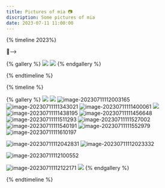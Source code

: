 ```yaml
---
title: Pictures of mia 📷
discription: Some pictures of mia
date: 2023-07-11 11:00:00
---
```



<script> 
    let password = prompt ('需要认证！密码1111')
    if(password === '1111') {
        alert('认证成功！')
        console.log('认证成功！')
    } else {
        history.go(-1)
    }
 </script> 
 

{% timeline 2023%}
<!-- timeline 07-07 🌞晴 🚄 -----> 🎯-->
{% gallery %}
![](https://yh-blog-photos.oss-cn-beijing.aliyuncs.com/travel/image-20230711111027345.png)
![](https://yh-blog-photos.oss-cn-beijing.aliyuncs.com/travel/image-20230711111041317.png)
{% endgallery %}
<!-- endtimeline -->
{% endtimeline %}

{% timeline %}
<!-- timeline 07-08 ⛅多云 🌊-->
{% gallery %}
![](https://yh-blog-photos.oss-cn-beijing.aliyuncs.com/travel/image-20230711111304156.png)
![](https://yh-blog-photos.oss-cn-beijing.aliyuncs.com/travel/image-20230711111320599.png)
![image-20230711112003165](https://yh-blog-photos.oss-cn-beijing.aliyuncs.com/travel/image-20230711112003165.png)
![image-20230711111343021](https://yh-blog-photos.oss-cn-beijing.aliyuncs.com/travel/image-20230711111343021.png)
![image-20230711111400061](https://yh-blog-photos.oss-cn-beijing.aliyuncs.com/travel/image-20230711111400061.png)
![](https://yh-blog-photos.oss-cn-beijing.aliyuncs.com/travel/image-20230711111419700.png)
![image-20230711111438195](https://yh-blog-photos.oss-cn-beijing.aliyuncs.com/travel/image-20230711111438195.png)
![image-20230711111456648](https://yh-blog-photos.oss-cn-beijing.aliyuncs.com/travel/image-20230711111456648.png)
![image-20230711111511293](https://yh-blog-photos.oss-cn-beijing.aliyuncs.com/travel/image-20230711111511293.png)
![image-20230711111527002](https://yh-blog-photos.oss-cn-beijing.aliyuncs.com/travel/image-20230711111527002.png)
![image-20230711111540191](https://yh-blog-photos.oss-cn-beijing.aliyuncs.com/travel/image-20230711111540191.png)
![image-20230711111552979](https://yh-blog-photos.oss-cn-beijing.aliyuncs.com/travel/image-20230711111552979.png)
![image-20230711111610197](https://yh-blog-photos.oss-cn-beijing.aliyuncs.com/travel/image-20230711111610197.png)

![image-20230711112042831](https://yh-blog-photos.oss-cn-beijing.aliyuncs.com/travel/image-20230711112042831.png)
![image-20230711112023332](https://yh-blog-photos.oss-cn-beijing.aliyuncs.com/travel/image-20230711112023332.png)


![image-20230711112100552](https://yh-blog-photos.oss-cn-beijing.aliyuncs.com/travel/image-20230711112100552.png)

![image-20230711112122171](https://yh-blog-photos.oss-cn-beijing.aliyuncs.com/travel/image-20230711112122171.png)
![](https://yh-blog-photos.oss-cn-beijing.aliyuncs.com/travel/%E5%BE%AE%E4%BF%A1%E5%9B%BE%E7%89%87_20230714222412.jpg)
{% endgallery %}
<!-- endtimeline -->
{% endtimeline %}